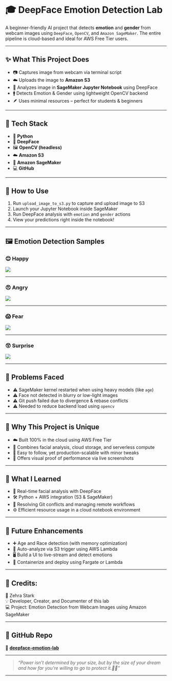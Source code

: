 # 🎓 DeepFace Emotion Detection Lab

A beginner-friendly AI project that detects **emotion** and **gender** from webcam images using `DeepFace`, `OpenCV`, and `Amazon SageMaker`. The entire pipeline is cloud-based and ideal for AWS Free Tier users.

---

## ✨ What This Project Does

- 📷 Captures image from webcam via terminal script  
- ☁️ Uploads the image to **Amazon S3**  
- 🧠 Analyzes image in **SageMaker Jupyter Notebook** using DeepFace  
- 🚹 Detects Emotion & Gender using lightweight OpenCV backend  
- 🪶 Uses minimal resources – perfect for students & beginners

---

## 🧰 Tech Stack

- 🐍 **Python**  
- 🧠 **DeepFace**  
- 🖼️ **OpenCV (headless)**  
- ☁️ **Amazon S3**  
- 🔬 **Amazon SageMaker**  
- 💻 **GitHub**

---

## 🚀 How to Use

1. Run `upload_image_to_s3.py` to capture and upload image to S3  
2. Launch your Jupyter Notebook inside SageMaker  
3. Run DeepFace analysis with `emotion` and `gender` actions  
4. View your predictions right inside the notebook!

---

## 🖼️ Emotion Detection Samples

### 😊 Happy
![](screenshots/01.png)

---

### 😠 Angry
![](screenshots/02.png)

---

### 😱 Fear
![](screenshots/03.png)

---

### 😲 Surprise
![](screenshots/04.png)

---

## 🐞 Problems Faced

- ⚠️ SageMaker kernel restarted when using heavy models (like `age`)  
- ⚠️ Face not detected in blurry or low-light images  
- ⚠️ Git push failed due to divergence & rebase conflicts  
- ⚠️ Needed to reduce backend load using `opencv`

---

## 🌟 Why This Project is Unique

- ☁️ Built 100% in the cloud using AWS Free Tier  
- 🎯 Combines facial analysis, cloud storage, and serverless compute  
- 🧪 Easy to follow, yet production-scalable with minor tweaks  
- 🧩 Offers visual proof of performance via live screenshots

---

## 🧠 What I Learned

- 🧬 Real-time facial analysis with DeepFace  
- 🛠️ Python + AWS integration (S3 & SageMaker)  
- 🔄 Resolving Git conflicts and managing remote workflows  
- ⚙️ Efficient resource usage in a cloud notebook environment

---

## 🔮 Future Enhancements

- ➕ Age and Race detection (with memory optimization)  
- 🔁 Auto-analyze via S3 trigger using AWS Lambda  
- 🖥️ Build a UI to live-stream and detect emotions  
- 🐳 Containerize and deploy using Fargate or Lambda

---

## 🌟 Credits: 
  👤 Zehra Stark  
  💡 Developer, Creator, and Documenter of this lab  
  💻 Project: Emotion Detection from Webcam Images using Amazon SageMaker  

---

## 📁 GitHub Repo

🔗 [**deepface-emotion-lab**](https://github.com/zehra-stark/deepface-emotion-lab)

---

> _“Power isn’t determined by your size, but by the size of your dream and how far you’re willing to go to protect it.👒🪬”_

---
